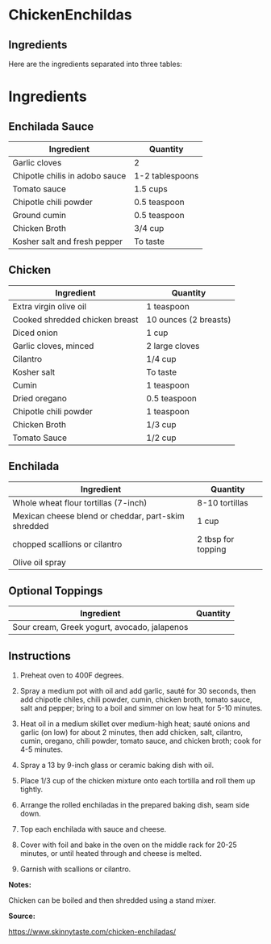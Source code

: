 # ChickenEnchildas


## Ingredients

Here are the ingredients separated into three tables:

# Ingredients

## Enchilada Sauce
| Ingredient | Quantity |
| --- | --- |
| Garlic cloves | 2 |
| Chipotle chilis in adobo sauce | 1-2 tablespoons |
| Tomato sauce | 1.5 cups |
| Chipotle chili powder | 0.5 teaspoon |
| Ground cumin | 0.5 teaspoon |
| Chicken Broth | 3/4 cup|
| Kosher salt and fresh pepper | To taste |

## Chicken
| Ingredient | Quantity |
| --- | --- |
| Extra virgin olive oil | 1 teaspoon |
| Cooked shredded chicken breast | 10 ounces (2 breasts) |
| Diced onion | 1 cup |
| Garlic cloves, minced | 2 large cloves |
| Cilantro | 1/4 cup |
| Kosher salt | To taste |
| Cumin | 1 teaspoon |
| Dried oregano | 0.5 teaspoon |
| Chipotle chili powder | 1 teaspoon |
| Chicken Broth | 1/3 cup|
| Tomato Sauce | 1/2 cup|

## Enchilada
| Ingredient | Quantity |
| --- | --- |
| Whole wheat flour tortillas (7-inch) | 8-10 tortillas |
| Mexican cheese blend or cheddar, part-skim shredded | 1 cup |
| chopped scallions or cilantro |2 tbsp for topping|
| Olive oil spray |  |

## Optional Toppings
| Ingredient | Quantity |
| --- | --- |
| Sour cream, Greek yogurt, avocado, jalapenos ||                                                                           

## Instructions

1. Preheat oven to 400F degrees.
2. Spray a medium pot with oil and add garlic, sauté for 30 seconds, then add chipotle chiles, chili powder, cumin, chicken broth, tomato sauce, salt and pepper; bring to a boil and simmer on low heat for 5-10 minutes.
3. Heat oil in a medium skillet over medium-high heat; sauté onions and garlic (on low) for about 2 minutes, then add chicken, salt, cilantro, cumin, oregano, chili powder, tomato sauce, and chicken broth; cook for 4-5 minutes.
4. Spray a 13 by 9-inch glass or ceramic baking dish with oil.
5. Place 1/3 cup of the chicken mixture onto each tortilla and roll them up tightly.
6. Arrange the rolled enchiladas in the prepared baking dish, seam side down.
7. Top each enchilada with sauce and cheese.

8. Cover with foil and bake in the oven on the middle rack for 20-25 minutes, or until heated through and cheese is melted.

9. Garnish with scallions or cilantro.

**Notes:**

Chicken can be boiled and then shredded using a stand mixer.

**Source:**

https://www.skinnytaste.com/chicken-enchiladas/